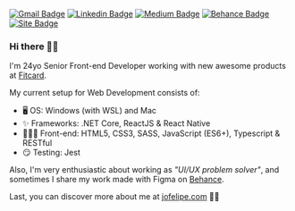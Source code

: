[![Gmail Badge](https://img.shields.io/badge/-Gmail-c14438?style=flat-square&logo=Gmail&logoColor=white&link=mailto:eu@jonathanfelipe.com.br)](mailto:eu@jonathanfelipe.com.br)
[![Linkedin Badge](https://img.shields.io/badge/-LinkedIn-blue?style=flat-square&logo=Linkedin&logoColor=white&link=https://www.linkedin.com/in/jofelipe/)](https://www.linkedin.com/in/jofelipe/)
[![Medium Badge](https://img.shields.io/badge/-Medium-12100E?style=flat-square&logo=Medium&logoColor=white&link=https://medium.com/@jofelipe.com)](https://medium.com/@jofelipe.com)
[![Behance Badge](https://img.shields.io/badge/-Behance-053eff?style=flat-square&logo=Behance&logoColor=white&link=https://www.behance.net/jofelipe)](https://www.behance.net/jofelipe)
[![Site Badge](https://img.shields.io/badge/-Website-ed1844?style=flat-square&logo=HTML5&logoColor=white&link=https://jofelipe.com/)](https://jofelipe.com/)

### Hi there 🖐🏼

I'm 24yo Senior Front-end Developer working with new awesome products at [Fitcard](https://www.fitcard.com.br/).

My current setup for Web Development consists of:

- 🖥 OS: Windows (with WSL) and Mac
- ✨ Frameworks: .NET Core, ReactJS & React Native
- 👨🏼‍💻 Front-end: HTML5, CSS3, SASS, JavaScript (ES6+), Typescript & RESTful
- 😏 Testing: Jest

Also, I'm very enthusiastic about working as _"UI/UX problem solver"_, and sometimes I share my work made with Figma on [Behance](https://www.behance.net/jofelipe).

Last, you can discover more about me at [jofelipe.com](https://jofelipe.com) 🤘🏼

